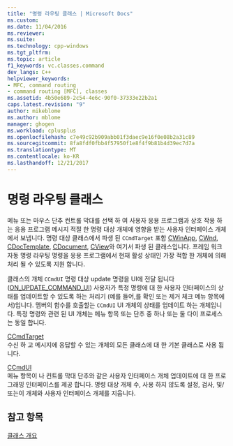 ```yaml
---
title: "명령 라우팅 클래스 | Microsoft Docs"
ms.custom: 
ms.date: 11/04/2016
ms.reviewer: 
ms.suite: 
ms.technology: cpp-windows
ms.tgt_pltfrm: 
ms.topic: article
f1_keywords: vc.classes.command
dev_langs: C++
helpviewer_keywords:
- MFC, command routing
- command routing [MFC], classes
ms.assetid: 4b50e689-2c54-4e6c-90f0-37333e22b2a1
caps.latest.revision: "9"
author: mikeblome
ms.author: mblome
manager: ghogen
ms.workload: cplusplus
ms.openlocfilehash: c7e49c92b909abb01f3daec9e16f0e08b2a31c89
ms.sourcegitcommit: 8fa8fdf0fbb4f57950f1e8f4f9b81b4d39ec7d7a
ms.translationtype: MT
ms.contentlocale: ko-KR
ms.lasthandoff: 12/21/2017
---
```

# <a name="command-routing-classes"></a>명령 라우팅 클래스
메뉴 또는 마우스 단추 컨트롤 막대를 선택 하 여 사용자 응용 프로그램과 상호 작용 하는 응용 프로그램 메시지 적절 한 명령 대상 개체에 영향을 받는 사용자 인터페이스 개체에서 보냅니다. 명령 대상 클래스에서 파생 된 `CCmdTarget` 포함 [CWinApp](../mfc/reference/cwinapp-class.md), [CWnd](../mfc/reference/cwnd-class.md), [CDocTemplate](../mfc/reference/cdoctemplate-class.md), [CDocument](../mfc/reference/cdocument-class.md), [CView](../mfc/reference/cview-class.md)와 여기서 파생 된 클래스입니다. 프레임 워크 자동 명령 라우팅 명령을 응용 프로그램에서 현재 활성 상태인 가장 적합 한 개체에 의해 처리 될 수 있도록 지원 합니다.  
  
 클래스의 개체 `CCmdUI` 명령 대상 update 명령을 UI에 전달 됩니다 ([ON_UPDATE_COMMAND_UI](reference/message-map-macros-mfc.md#on_update_command_ui)) 사용자가 특정 명령에 대 한 사용자 인터페이스의 상태를 업데이트할 수 있도록 하는 처리기 (예를 들어,를 확인 또는 제거 체크 메뉴 항목에서)입니다. 멤버의 함수를 호출할는 `CCmdUI` UI 개체의 상태를 업데이트 하는 개체입니다. 특정 명령와 관련 된 UI 개체는 메뉴 항목 또는 단추 중 하나 또는 둘 다이 프로세스는 동일 합니다.  
  
 [CCmdTarget](../mfc/reference/ccmdtarget-class.md)  
 수신 하 고 메시지에 응답할 수 있는 개체의 모든 클래스에 대 한 기본 클래스로 사용 됩니다.  
  
 [CCmdUI](../mfc/reference/ccmdui-class.md)  
 메뉴 항목이 나 컨트롤 막대 단추와 같은 사용자 인터페이스 개체 업데이트에 대 한 프로그래밍 인터페이스를 제공 합니다. 명령 대상 개체 수, 사용 하지 않도록 설정, 검사, 및/또는이 개체와 사용자 인터페이스 개체를 지웁니다.  
  
## <a name="see-also"></a>참고 항목  
 [클래스 개요](../mfc/class-library-overview.md)

